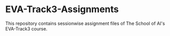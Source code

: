 # EVA-Track3-Assignments
This repository contains sessionwise assignment files of The School of AI's EVA-Track3 course.

